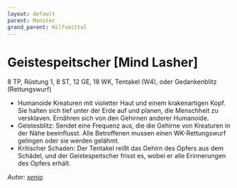 ```yaml
---
layout: default
parent: Monster
grand_parent: Hilfsmittel
---
```


# Geistespeitscher [Mind Lasher]
8 TP, Rüstung 1, 8 ST, 12 GE, 18 WK, Tentakel (W4), oder Gedankenblitz (Rettungswurf)
- Humanoide Kreaturen mit violetter Haut und einem krakenartigen Kopf. Sie halten sich tief unter der Erde auf und planen, die Menschheit zu versklaven. Ernähren sich von den Gehirnen anderer Humanoide.
- Geistesblitz: Sendet eine Frequenz aus, die die Gehirne von Kreaturen in der Nähe beeinflusst. Alle Betroffenen mussen einen WK-Rettungswurf gelingen oder sie werden gelähmt.
- Kritischer Schaden: Der Tentakel reißt das Gehirn des Opfers aus dem Schädel, und der Geistespeitscher frisst es, wobei er alle Erinnerungen des Opfers erhält.

*Autor: [xenio](https://xenioinabottle.blogspot.com)*
